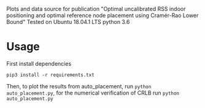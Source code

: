 Plots and data source for publication "Optimal uncalibrated RSS indoor positioning and optimal reference node placement using Cramér-Rao Lower Bound"
Tested on Ubuntu 18.04.1 LTS python 3.6

# Usage
First install dependencies
```
pip3 install -r requirements.txt
```

Then, to plot the results from auto_placement, run `python auto_placement.py`, for the numerical verification of CRLB run `python auto_placement.py`
